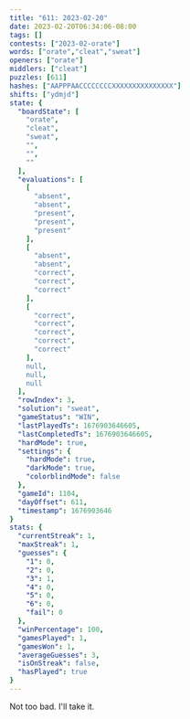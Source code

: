 ```yaml
---
title: "611: 2023-02-20"
date: 2023-02-20T06:34:06-08:00
tags: []
contests: ["2023-02-orate"]
words: ["orate","cleat","sweat"]
openers: ["orate"]
middlers: ["cleat"]
puzzles: [611]
hashes: ["AAPPPAACCCCCCCCXXXXXXXXXXXXXXX"]
shifts: ["ydmjd"]
state: {
  "boardState": [
    "orate",
    "cleat",
    "sweat",
    "",
    "",
    ""
  ],
  "evaluations": [
    [
      "absent",
      "absent",
      "present",
      "present",
      "present"
    ],
    [
      "absent",
      "absent",
      "correct",
      "correct",
      "correct"
    ],
    [
      "correct",
      "correct",
      "correct",
      "correct",
      "correct"
    ],
    null,
    null,
    null
  ],
  "rowIndex": 3,
  "solution": "sweat",
  "gameStatus": "WIN",
  "lastPlayedTs": 1676903646605,
  "lastCompletedTs": 1676903646605,
  "hardMode": true,
  "settings": {
    "hardMode": true,
    "darkMode": true,
    "colorblindMode": false
  },
  "gameId": 1104,
  "dayOffset": 611,
  "timestamp": 1676903646
}
stats: {
  "currentStreak": 1,
  "maxStreak": 1,
  "guesses": {
    "1": 0,
    "2": 0,
    "3": 1,
    "4": 0,
    "5": 0,
    "6": 0,
    "fail": 0
  },
  "winPercentage": 100,
  "gamesPlayed": 1,
  "gamesWon": 1,
  "averageGuesses": 3,
  "isOnStreak": false,
  "hasPlayed": true
}
---
```

<!-- more -->
Not too bad. I'll take it.
